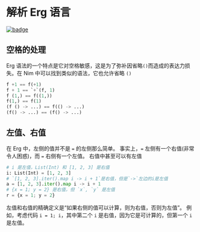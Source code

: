 # 解析 Erg 语言

[![badge](https://img.shields.io/endpoint.svg?url=https%3A%2F%2Fgezf7g7pd5.execute-api.ap-northeast-1.amazonaws.com%2Fdefault%2Fsource_up_to_date%3Fowner%3Derg-lang%26repos%3Derg%26ref%3Dmain%26path%3Ddoc/EN/compiler/parsing.md%26commit_hash%3Dcac2c51cd4405b0166fcd2be35c23be6412c4028)](https://gezf7g7pd5.execute-api.ap-northeast-1.amazonaws.com/default/source_up_to_date?owner=erg-lang&repos=erg&ref=main&path=doc/EN/compiler/parsing.md&commit_hash=cac2c51cd4405b0166fcd2be35c23be6412c4028)

## 空格的处理

Erg 语法的一个特点是它对空格敏感，这是为了弥补因省略`()`而造成的表达力损失。在 Nim 中可以找到类似的语法，它也允许省略 `()`

```python
f +1 == f(+1)
f + 1 == `+`(f, 1)
f (1,) == f((1,))
f(1,) == f(1)
(f () -> ...) == f(() -> ...)
(f() -> ...) == (f() -> ...)
```

## 左值、右值

在 Erg 中，左侧的值并不是 `=` 的左侧那么简单。
事实上，`=` 左侧有一个右值(非常令人困惑)，而 `=` 右侧有一个左值。
右值中甚至可以有左值

```python
# i 是左值，List(Int) 和 [1, 2, 3] 是右值
i: List(Int) = [1, 2, 3]
# `[1, 2, 3].iter().map i -> i + 1`是右值，但是`->`左边的i是左值
a = [1, 2, 3].iter().map i -> i + 1
# {x = 1; y = 2} 是右值，但 `x`, `y` 是左值
r = {x = 1; y = 2}
```

左值和右值的精确定义是“如果右侧的值可以计算，则为右值，否则为左值”。
例如，考虑代码 ``i = 1; i``，其中第二个 `i` 是右值，因为它是可计算的，但第一个 `i` 是左值。
